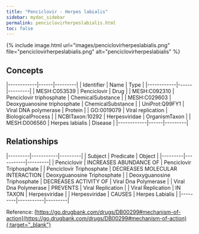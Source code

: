 ```yaml
---
title: "Penciclovir - Herpes labialis"
sidebar: mydoc_sidebar
permalink: penciclovirherpeslabialis.html
toc: false 
---
```


{% include image.html url="images/penciclovirherpeslabialis.png" file="penciclovirherpeslabialis.png" alt="penciclovirherpeslabialis" %}

## Concepts

|------------|------|---------|
| Identifier | Name | Type    |
|------------|------|---------|
| MESH:C053539 | Penciclovir | Drug |
| MESH:C092310 | Penciclovir triphosphate | ChemicalSubstance |
| MESH:C029603 | Deoxyguanosine triphosphate | ChemicalSubstance |
| UniProt:Q99FY1 | Viral DNA polymerase | Protein |
| GO:0019079 | Viral replication | BiologicalProcess |
| NCBITaxon:10292 | Herpesviridae | OrganismTaxon |
| MESH:D006560 | Herpes labialis | Disease |
|------------|------|---------|

## Relationships

|---------|-----------|---------|
| Subject | Predicate | Object  |
|---------|-----------|---------|
| Penciclovir | INCREASES ABUNDANCE OF | Penciclovir Triphosphate |
| Penciclovir Triphosphate | DECREASES MOLECULAR INTERACTION | Deoxyguanosine Triphosphate |
| Deoxyguanosine Triphosphate | DECREASES ACTIVITY OF | Viral Dna Polymerase |
| Viral Dna Polymerase | PREVENTS | Viral Replication |
| Viral Replication | IN TAXON | Herpesviridae |
| Herpesviridae | CAUSES | Herpes Labialis |
|---------|-----------|---------|

Reference: [https://go.drugbank.com/drugs/DB00299#mechanism-of-action](https://go.drugbank.com/drugs/DB00299#mechanism-of-action){:target="_blank"}
